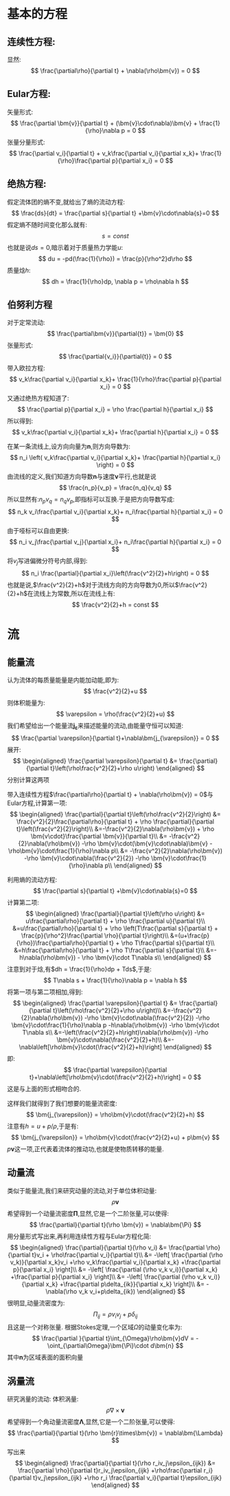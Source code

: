 # 基本的方程
## 连续性方程:
显然:
$$
\frac{\partial\rho}{\partial t} + \nabla(\rho\bm{v}) = 0
$$
## Eular方程:
矢量形式:
$$
\frac{\partial \bm{v}}{\partial t} + (\bm{v}\cdot\nabla)\bm{v} + 
\frac{1}{\rho}\nabla p = 0
$$
张量分量形式:
$$
\frac{\partial v_i}{\partial t} + v_k\frac{\partial v_i}{\partial x_k}+ 
\frac{1}{\rho}\frac{\partial p}{\partial x_i} = 0
$$
## 绝热方程:
假定流体团的熵不变,就给出了熵的流动方程:
$$
\frac{ds}{dt} = \frac{\partial s}{\partial t} +\bm{v}\cdot\nabla{s}=0 
$$
假定熵不随时间变化那么就有:
$$
s= const
$$
也就是说$ds = 0$,暗示着对于质量热力学能$u$:
$$
du = -pd(\frac{1}{\rho}) = \frac{p}{\rho^2}d\rho
$$
质量焓$h$:
$$
dh = \frac{1}{\rho}dp,
\nabla p = \rho\nabla h
$$
## 伯努利方程
对于定常流动:
$$
\frac{\partial\bm{v}}{\partial{t}} = \bm{0}
$$
张量形式:
$$
\frac{\partial{v_i}}{\partial{t}} = 0
$$
带入欧拉方程:
$$
v_k\frac{\partial v_i}{\partial x_k}+ 
\frac{1}{\rho}\frac{\partial p}{\partial x_i} = 0
$$
又通过绝热方程知道了:
$$
\frac{\partial p}{\partial x_i} = \rho \frac{\partial h}{\partial x_i} 
$$
所以得到:
$$
v_k\frac{\partial v_i}{\partial x_k}+ 
\frac{\partial h}{\partial x_i} = 0
$$
<div style='display: none'>
变换形式得到:
$$
    (\bm{v}\cdot\nabla)v+\nabla h = \bm{0}
$$
在笛卡尔坐标系下,上下标可以互换,于是有:
$$
\begin{aligned}
    \bm{v}\times(\nabla\times\bm{v}) &= v^{p}(\partial_i v_j \epsilon^{ijk})\epsilon_{pkq}\bm{g^q}\\
    &=v^{p}(\partial_i v_j) \delta^{kij}_{kqp}\bm{g^q}\\
    &=v^{p}(\partial_i v_j) (\delta^{i}_{q}\delta^{j}_{p} - \delta^{i}_{p}\delta^{j}_{q})\bm{g^q}\\
    &=v^{p}(\partial_q v_p - \partial_p v_q)\bm{g^q}\\
    &=(\frac{1}{2}\partial_q v_p^2 - v^p\partial_p v_q)\bm{g^q}\\
    &=(\frac{1}{2}\frac{\partial v^2}{\partial x_i} - v_k\frac{\partial v_i}{\partial x_k})\bm{g^i}\\
\end{aligned}
$$
即为:
$$
(\bm{v}\cdot\nabla)v = -\bm{v}\times(\nabla\times\bm{v}) + \frac{1}{2}\nabla{v^2}
$$
于是得到Eular方程的另外一种写法:
$$
-\bm{v}\times(\nabla\times\bm{v}) + \nabla\left(\frac{1}{2}{v^2}+h\right) = \bm{0}
$$
</div>

在某一条流线上,设方向向量为$\bm{n}$,则方向导数为:
$$
n_i
\left(
    v_k\frac{\partial v_i}{\partial x_k}+ 
    \frac{\partial h}{\partial x_i}
\right) 
= 0
$$
由流线的定义,我们知道方向导数$\bm{n}$与速度$\bm{v}$平行,也就是说
$$
\frac{n_p}{v_p} = \frac{n_q}{v_q}
$$
所以显然有:${n_p}{v_q} = {n_q}{v_p}$,即指标可以互换.于是把方向导数写成:
$$
n_k v_i\frac{\partial v_i}{\partial x_k}+ 
    n_i\frac{\partial h}{\partial x_i}
= 0
$$
由于哑标可以自由更换:
$$
n_i v_j\frac{\partial v_j}{\partial x_i}+ 
    n_i\frac{\partial h}{\partial x_i}
= 0
$$
将$v_j$写进偏微分符号内部,得到:
$$
n_i \frac{\partial}{\partial x_i}\left(\frac{v^2}{2}+h\right)
= 0
$$
也就是说,$\frac{v^2}{2}+h$对于流线方向的方向导数为0,所以$\frac{v^2}{2}+h$在流线上为常数,所以在流线上有:
$$
\frac{v^2}{2}+h = const
$$
# 流
## 能量流
认为流体的每质量能量是内能加动能,即为:
$$
\frac{v^2}{2}+u
$$
则体积能量为:
$$
\varepsilon = \rho(\frac{v^2}{2}+u)
$$
我们希望给出一个能量流$\bm{j_{\varepsilon}}$来描述能量的流动,由能量守恒可以知道:
$$
\frac{\partial \varepsilon}{\partial t}+\nabla\bm{j_{\varepsilon}} = 0
$$
展开:
$$
\begin{aligned}
    \frac{\partial \varepsilon}{\partial t} 
    &= \frac{\partial}{\partial t}\left(\rho\frac{v^2}{2}+\rho u\right)
\end{aligned}
$$
分别计算这两项

带入连续性方程$\frac{\partial\rho}{\partial t} + \nabla(\rho\bm{v}) = 0$与Eular方程,计算第一项:
$$
\begin{aligned}
    \frac{\partial}{\partial t}\left(\rho\frac{v^2}{2}\right)
    &= \frac{v^2}{2}\frac{\partial\rho}{\partial t} + \rho \frac{\partial}{\partial t}\left(\frac{v^2}{2}\right)\\
    &=-\frac{v^2}{2}\nabla(\rho\bm{v}) + \rho \bm{v\cdot}\frac{\partial \bm{v}}{\partial t}\\
    &=
        -\frac{v^2}{2}\nabla(\rho\bm{v})
        -\rho \bm{v}\cdot(\bm{v}\cdot\nabla)\bm{v}
        -\rho\bm{v}\cdot\frac{1}{\rho}\nabla p\\
    &=
        -\frac{v^2}{2}\nabla(\rho\bm{v})
        -\rho \bm{v}\cdot\nabla(\frac{v^2}{2})
        -\rho \bm{v}\cdot\frac{1}{\rho}\nabla p\\
\end{aligned}
$$

利用熵的流动方程:
$$
\frac{\partial s}{\partial t} +\bm{v}\cdot\nabla{s}=0 
$$
计算第二项:
$$
\begin{aligned}
    \frac{\partial}{\partial t}\left(\rho u\right)
    &= u\frac{\partial\rho}{\partial t} + \rho \frac{\partial u}{\partial t}\\
    &=u\frac{\partial\rho}{\partial t} + \rho \left(T\frac{\partial s}{\partial t} + \frac{p}{\rho^2}\frac{\partial \rho}{\partial t}\right)\\
    &=(u+\frac{p}{\rho})\frac{\partial\rho}{\partial t} + \rho T\frac{\partial s}{\partial t}\\
    &=h\frac{\partial\rho}{\partial t} + \rho T\frac{\partial s}{\partial t}\\
    &=-h\nabla(\rho\bm{v}) - \rho \bm{v}\cdot T\nabla s\\
\end{aligned}
$$
注意到对于焓,有$dh = \frac{1}{\rho}dp + Tds$,于是:
$$
T\nabla s + \frac{1}{\rho}\nabla p = \nabla h
$$
将第一项与第二项相加,得到:
$$
\begin{aligned}
    \frac{\partial \varepsilon}{\partial t} 
    &= \frac{\partial}{\partial t}\left(\rho\frac{v^2}{2}+\rho u\right)\\
    &=-\frac{v^2}{2}\nabla(\rho\bm{v})
        -\rho \bm{v}\cdot\nabla(\frac{v^2}{2})
        -\rho \bm{v}\cdot\frac{1}{\rho}\nabla p
        -h\nabla(\rho\bm{v})
        -\rho \bm{v}\cdot T\nabla s\\
    &=-\left(\frac{v^2}{2}+h\right)\nabla(\rho\bm{v})
        -\rho \bm{v}\cdot\nabla(\frac{v^2}{2}+h)\\
    &=-\nabla\left[\rho\bm{v}\cdot(\frac{v^2}{2}+h)\right]
\end{aligned}
$$
即:
$$
\frac{\partial \varepsilon}{\partial t}+\nabla\left[\rho\bm{v}\cdot(\frac{v^2}{2}+h)\right] = 0
$$
这是与上面的形式相吻合的.

这样我们就得到了我们想要的能量流密度:
$$
\bm{j_{\varepsilon}} = \rho\bm{v}\cdot(\frac{v^2}{2}+h)
$$
注意有$h = u + p/\rho$,于是有:
$$
\bm{j_{\varepsilon}} = \rho\bm{v}\cdot(\frac{v^2}{2}+u) + p\bm{v}
$$
$p\bm{v}$这一项,正代表着流体的推动功,也就是使物质转移的能量.

## 动量流
类似于能量流,我们来研究动量的流动,对于单位体积动量:
$$
\rho\bm{v}
$$
希望得到一个动量流密度$\bm{\Pi}$,显然,它是一个二阶张量,可以使得:
$$
\frac{\partial}{\partial t}(\rho \bm{v}) = \nabla\bm{\Pi}
$$
用分量形式写出来,再利用连续性方程与Eular方程化简:
$$
\begin{aligned}
    \frac{\partial}{\partial t}(\rho v_i) 
    &= \frac{\partial \rho}{\partial t}v_i + \rho\frac{\partial v_i}{\partial t}\\
    &= 
    -\left[
        \frac{\partial (\rho v_k)}{\partial x_k}v_i
        +\rho v_k\frac{\partial v_i}{\partial x_k}
        +\frac{\partial p}{\partial x_i}
    \right]\\
    &= 
    -\left[
        \frac{\partial (\rho v_k v_i)}{\partial x_k}
        +\frac{\partial p}{\partial x_i}
    \right]\\
    &= 
    -\left[
        \frac{\partial (\rho v_k v_i)}{\partial x_k}
        +\frac{\partial p\delta_{ik}}{\partial x_k}
    \right]\\
    &= 
    -\nabla(\rho v_k v_i+p\delta_{ik})
\end{aligned}
$$
很明显,动量流密度为:
$$
\Pi_{ij} = \rho v_i v_j+p\delta_{ij}
$$
且这是一个对称张量.
根据Stokes定理,一个区域$\Omega$的动量变化率为:
$$
\frac{\partial }{\partial t}\int_{\Omega}\rho\bm{v}dV 
= -\oint_{\partial\Omega}\bm{\Pi}\cdot d\bm{n}
$$
其中$\bm{n}$为区域表面的面积向量

## 涡量流
研究涡量的流动:
体积涡量:
$$
\rho \nabla \times\bm{v}
$$
希望得到一个角动量流密度$\bm{\Lambda}$,显然,它是一个二阶张量,可以使得:
$$
\frac{\partial}{\partial t}(\rho \bm{r}\times\bm{v}) = \nabla\bm{\Lambda}
$$
写出来
$$
\begin{aligned}
    \frac{\partial}{\partial t}(\rho r_iv_j\epsilon_{ijk}) 
    &= \frac{\partial \rho}{\partial t}r_iv_j\epsilon_{ijk}
    +\rho\frac{\partial r_i}{\partial t}v_j\epsilon_{ijk}
    +\rho r_i \frac{\partial v_i}{\partial t}\epsilon_{ijk}
\end{aligned}
$$
# 
